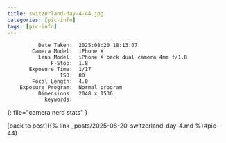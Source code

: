 ```yaml
---
title: switzerland-day-4-44.jpg
categories: [pic-info]
tags: [pic-info]
---
```


```text
          Date Taken:  2025:08:20 18:13:07
        Camera Model:  iPhone X
          Lens Model:  iPhone X back dual camera 4mm f/1.8
              F-Stop:  1.8
       Exposure Time:  1/17
                 ISO:  80
        Focal Length:  4.0
    Exposure Program:  Normal program
          Dimensions:  2048 x 1536
            keywords:  
```
{: file="camera nerd stats" }

[back to post]({% link _posts/2025-08-20-switzerland-day-4.md %}#pic-44)